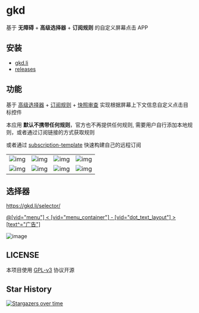 # gkd

基于 **无障碍** + **高级选择器** + **订阅规则** 的自定义屏幕点击 APP

## 安装

- [gkd.li](https://gkd.li/guide/)
- [releases](https://github.com/gkd-kit/gkd/releases)

## 功能

基于 [高级选择器](https://github.com/gkd-kit/selector) + [订阅规则](https://github.com/gkd-kit/subscription) + [快照审查](https://github.com/gkd-kit/inspect) 实现根据屏幕上下文信息自定义点击目标控件

本应用 **默认不携带任何规则**，官方也不再提供任何规则, 需要用户自行添加本地规则，或者通过订阅链接的方式获取规则

或者通过 [subscription-template](https://github.com/gkd-kit/subscription-template) 快速构建自己的远程订阅

|                                                                                             |                                                                                             |                                                                                             |                                                                                             |
| ------------------------------------------------------------------------------------------- | ------------------------------------------------------------------------------------------- | ------------------------------------------------------------------------------------------- | ------------------------------------------------------------------------------------------- |
| ![img](https://github.com/gkd-kit/gkd/assets/38517192/e99f43b7-2247-4682-9981-f5d4ec9b483f) | ![img](https://github.com/gkd-kit/gkd/assets/38517192/2d22ee71-d6fd-4dfe-b52f-d73df02f5009) | ![img](https://github.com/gkd-kit/gkd/assets/38517192/b2deafde-d933-402f-a9ce-ebae521b439f) | ![img](https://github.com/gkd-kit/gkd/assets/38517192/7be30706-3e76-4685-b853-3294c362999f) |
| ![img](https://github.com/gkd-kit/gkd/assets/38517192/1cca31e6-ab1e-4f05-b2bb-ce4844029d52) | ![img](https://github.com/gkd-kit/gkd/assets/38517192/905c2f8d-6af4-4870-b00e-27f6844467aa) | ![img](https://github.com/gkd-kit/gkd/assets/38517192/79f4b6cd-c9c9-4c58-a613-f7f8951dfa61) | ![img](https://github.com/gkd-kit/gkd/assets/38517192/43f7024c-2227-4476-b90c-7dc6f1e4264d) |

## 选择器

<https://gkd.li/selector/>

[@[vid=\"menu\"] < [vid=\"menu_container\"] - [vid=\"dot_text_layout\"] > [text^=\"广告\"]](https://i.gkd.li/i/14881985?gkd=QFt2aWQ9Im1lbnUiXSA8IFt2aWQ9Im1lbnVfY29udGFpbmVyIl0gLSBbdmlkPSJkb3RfdGV4dF9sYXlvdXQiXSA-IFt0ZXh0Xj0i5bm_5ZGKIl0)

![image](https://github.com/gkd-kit/gkd/assets/38517192/980db09f-2c50-4ca0-a8e3-43dce10e38f0)

## LICENSE

本项目使用 [GPL-v3](https://www.gnu.org/licenses/gpl-3.0.html) 协议开源

## Star History

[![Stargazers over time](https://starchart.cc/gkd-kit/gkd.svg?variant=adaptive)](https://starchart.cc/gkd-kit/gkd)
